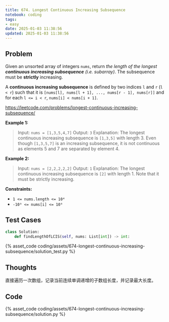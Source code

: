 ```yaml
---
title: 674. Longest Continuous Increasing Subsequence
notebook: coding
tags:
- easy
date: 2025-01-03 11:38:56
updated: 2025-01-03 11:38:56
---
```

## Problem

Given an unsorted array of integers `nums`, return _the length of the longest **continuous increasing subsequence** (i.e. subarray)_. The subsequence must be **strictly** increasing.

A **continuous increasing subsequence** is defined by two indices `l` and `r` (`l < r`) such that it is `[nums[l], nums[l + 1], ..., nums[r - 1], nums[r]]` and for each `l <= i < r`, `nums[i] < nums[i + 1]`.

<https://leetcode.com/problems/longest-continuous-increasing-subsequence/>

**Example 1:**

> Input: `nums = [1,3,5,4,7]`
> Output: `3`
> Explanation: The longest continuous increasing subsequence is `[1,3,5]` with length 3.
> Even though `[1,3,5,7]` is an increasing subsequence, it is not continuous as elements 5 and 7 are separated by element 4.

**Example 2:**

> Input: `nums = [2,2,2,2,2]`
> Output: `1`
> Explanation: The longest continuous increasing subsequence is `[2]` with length 1. Note that it must be strictly increasing.

**Constraints:**

- `1 <= nums.length <= 10⁴`
- `-10⁹ <= nums[i] <= 10⁹`

## Test Cases

``` python
class Solution:
    def findLengthOfLCIS(self, nums: List[int]) -> int:
```

{% asset_code coding/assets/674-longest-continuous-increasing-subsequence/solution_test.py %}

## Thoughts

直接遍历一次数组，记录当前连续单调递增的子数组长度，并记录最大长度。

## Code

{% asset_code coding/assets/674-longest-continuous-increasing-subsequence/solution.py %}
